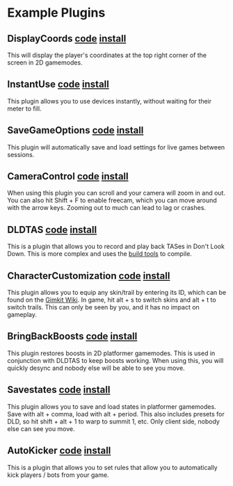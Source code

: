 # Example Plugins

## DisplayCoords [code](./DisplayCoords.js) [install](https://thelazysquid.github.io/gimloader/?installUrl=https://raw.githubusercontent.com/TheLazySquid/Gimloader/main/plugins/DisplayCoords.js)

This will display the player's coordinates at the top right corner of the screen in 2D gamemodes.

## InstantUse [code](./InstantUse.js) [install](https://thelazysquid.github.io/gimloader/?installUrl=https://raw.githubusercontent.com/TheLazySquid/Gimloader/main/plugins/InstantUse.js)

This plugin allows you to use devices instantly, without waiting for their meter to fill.

## SaveGameOptions [code](./SaveGameOptions.js) [install](https://thelazysquid.github.io/gimloader/?installUrl=https://raw.githubusercontent.com/TheLazySquid/Gimloader/main/plugins/SaveGameOptions.js)

This plugin will automatically save and load settings for live games between sessions.

## CameraControl [code](./CameraControl.js) [install](https://thelazysquid.github.io/gimloader/?installUrl=https://raw.githubusercontent.com/TheLazySquid/Gimloader/main/plugins/CameraControl.js)

When using this plugin you can scroll and your camera will zoom in and out. You can also hit Shift + F to enable freecam, which you can move around with the arrow keys. Zooming out to much can lead to lag or crashes.

## DLDTAS [code]('./DLDTAS') [install](https://thelazysquid.github.io/gimloader/?installUrl=https://raw.githubusercontent.com/TheLazySquid/Gimloader/main/plugins/DLDTAS/build/DLDTAS.js)

This is a plugin that allows you to record and play back TASes in Don't Look Down. This is more complex and uses the [build tools]('../buildTools') to compile.

## CharacterCustomization [code](./CharacterCustomization.js) [install](https://thelazysquid.github.io/gimloader/?installUrl=https://raw.githubusercontent.com/TheLazySquid/Gimloader/main/plugins/CharacterCustomization.js)

This plugin allows you to equip any skin/trail by entering its ID, which can be found on the [Gimkit Wiki](https://gimkit.fandom.com/). In game, hit alt + s to switch skins and alt + t to switch trails. This can only be seen by you, and it has no impact on gameplay.

## BringBackBoosts [code](./BringBackBoosts.js) [install](https://thelazysquid.github.io/gimloader/?installUrl=https://raw.githubusercontent.com/TheLazySquid/Gimloader/main/plugins/BringBackBoosts.js)

This plugin restores boosts in 2D platformer gamemodes. This is used in conjunction with DLDTAS to keep boosts working. When using this, you will quickly desync and nobody else will be able to see you move.

## Savestates [code](./Savestates.js) [install](https://thelazysquid.github.io/gimloader/?installUrl=https://raw.githubusercontent.com/TheLazySquid/Gimloader/main/plugins/Savestates.js)

This plugin allows you to save and load states in platformer gamemodes. Save with alt + comma, load with alt + period. This also includes presets for DLD, so hit shift + alt + 1 to warp to summit 1, etc. Only client side, nobody else can see you move.

## AutoKicker [code]('./AutoKicker') [install](https://thelazysquid.github.io/gimloader/?installUrl=https://raw.githubusercontent.com/TheLazySquid/Gimloader/main/plugins/AutoKicker/build/AutoKicker.js)

This is a plugin that allows you to set rules that allow you to automatically kick players / bots from your game.